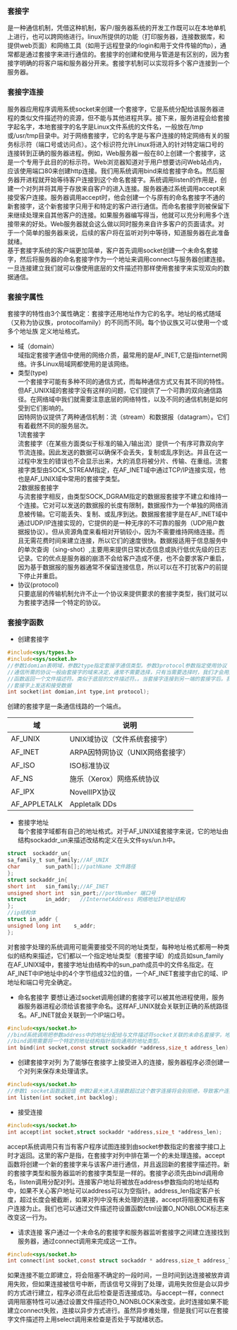 ### 套接字
是一种通信机制，凭借这种机制，客户/服务器系统的开发工作既可以在本地单机上进行，也可以跨网络进行。linux所提供的功能（打印服务器，连接数据库，和提供web页面）和网络工具（如用于远程登录的rlogin和用于文件传输的ftp），通常都是通过套接字来进行通信的。套接字的创建和使用与管道是有区别的，因为套接字明确的将客户端和服务器分开来。套接字机制可以实现将多个客户连接到一个服务器。
### 套接字连接
服务器应用程序调用系统socket来创建一个套接字，它是系统分配给该服务器进程的类似文件描述符的资源，但不能与其他进程共享。接下来，服务进程会给套接字起名字，本地套接字的名字是Linux文件系统的文件名，一般放在/tmp或/usr/tmp目录中。对于网络套接字，它的名字是与客户连接的特定网络有关的服务标示符（端口号或访问点）。这个标识符允许Linux将进入的针对特定端口号的连接转到正确的服务器进程。例如，Web服务器一般在80上创建一个套接字，这是一个专用于此目的的标示符。Web浏览器知道对于用户想要访问Web站点内，应该使用端口80来创建http连接。我们用系统调用bind来给套接字命名。然后服务器开进程就开始等待客户连接到这个命名套接字。系统调用listen的作用是，创建一个对列并将其用于存放来自客户的进入连接。服务器通过系统调用accept来接受客户连接。服务器调用accept时，他会创建一个与原有的命名套接字不通的新套接字，这个新套接字只用于和特定的客户进行通信。而命名套接字则被保留下来继续处理来自其他客户的连接。如果服务器编写得当，他就可以充分利用多个连接带来的好处。Web服务器就会这么做以同时服务来自许多客户的页面请求。对于一个简单的服务器来说，后续的客户将在监听对列中等待，知道服务器在此准备就绪。  
基于套接字系统的客户端更加简单，客户首先调用socket创建一个未命名套接字，然后将服务器的命名套接字作为一个地址来调用connect与服务器创建连接。一旦连接建立我们就可以像使用底层的文件描述符那样使用套接字来实现双向的数据通信。  
### 套接字属性
套接字的特性由3个属性确定：套接字还用地址作为它的名字。地址的格式随域（又称为协议族，protocolfamily）的不同而不同。每个协议族又可以使用一个或多个地址族 定义地址格式。
- 域（domain）  
域指定套接字通信中使用的网络介质，最常用的是AF_INET,它是指internet网络。许多Linux局域网都使用的是该网络。
- 类型(type)  
一个套接字可能有多种不同的通信方式，而每种通信方式又有其不同的特性。但AF_UNIX域的套接字没有这样的问题，它们提供了一个可靠的双向通信路径。在网络域中我们就需要注意底层的网络特性，以及不同的通信机制是如何受到它们影响的。  
因特网协议提供了两种通信机制：流（stream）和数据报（datagram）。它们有着截然不同的服务层次。  
1流套接字  
流套接字（在某些方面类似于标准的输入/输出流）提供一个有序可靠双向字节流连接。因此发送的数据可以确保不会丢失，复制或乱序到达。并且在这一过程中发生的错误也不会显示出来，大的消息将被分片、传输、在重组。流套接字类型由SOCK_STREAM指定，在AF_INET域中通过TCP/IP连接实现，他也是AF_UNIX域中常用的套接字类型。  
2数据报套接字  
与流套接字相反，由类型SOCK_DGRAM指定的数据报套接字不建立和维持一个连接。它对可以发送的数据报的长度有限制，数据报作为一个单独的网络消息被传输。它可能丢失、复制、或乱序到达。数据报套接字是在AF_INET域中通过UDP/IP连接实现的，它提供的是一种无序的不可靠的服务（UDP用户数据报协议）。但从资源角度来看相对开销较小，因为不需要维持网络连接。而且无需花费时间来建立连接，所以它们的速度很快。数据报适用于信息服务中的单次查询（sing-shot）,主要用来提供日常状态信息或执行低优先级的日志记录。它的优点是服务器的崩溃不会给客户造成不便，也不会要求客户重启，因为基于数据报的服务器通常不保留连接信息，所以可以在不打扰客户的前提下停止并重启。 
- 协议(protocol)  
只要底层的传输机制允许不止一个协议来提供要求的套接字类型，我们就可以为套接字选择一个特定的协议。
### 套接字函数
* 创建套接字
```c
#include<sys/types.h>
#include<sys/socket.h>
//参数1domian表明域，参数2type指定套接字通信类型。参数3protocol参数指定使用协议
//通信所需的协议一般由套接字的域来决定，通常不需要选择，只有当需要选择时，我们才会用到protocol参数。改参数为0表示使用默认协议。
//函数返回一个文件描述符。类似于底层的文件描述符。。当套接字连接到另一端的套接字后。我们可以调用read和write函数。通过描述符在
//套接字上发送和接受数据
int socket(int domian,int type,int protocol);
```
创建的套接字是一条通信线路的一个端点。  

|域|说明|
|---|---|
|AF_UNIX|UNIX域协议（文件系统套接字）|
|AF_INET|ARPA因特网协议（UNIX网络套接字）|
|AF_ISO|ISO标准协议|
|AF_NS|施乐（Xerox）网络系统协议|
|AF_IPX|NovellIPX协议|
|AF_APPLETALK|Appletalk DDs|  
* 套接字地址  
每个套接字域都有自己的地址格式。对于AF_UNIX域套接字来说，它的地址由结构sockaddr_un来描述改结构定义在头文件sys/un.h中。
```c 
struct  sockaddr_un{
sa_family_t sun_family;//AF_UNIX
char        sun_path[];//pathName 文件路径
};
struct sockaddr_in{
short int   sin_family;//AF_INET
unsigned short int  sin_port;//portNumber 端口号 
struct      in_addr;   //InternetAddress 网络地址IP地址结构 
};
//ip结构体
struct in_addr {
unsigned long int    s_addr;
};
```
对套接字处理的系统调用可能需要接受不同的地址类型，每种地址格式都用一种类似的结构来描述，它们都以一个指定地址类型（套接字域）的成员如sun_family在AF_UNIX域中，套接字地址由结构中的sun_path成员中的文件名指定。在AF_INET中IP地址中的4个字节组成32位的值，一个AF_INET套接字由它的域、IP地址和端口号完全确定。  
* 命名套接字
要想让通过socket调用创建的套接字可以被其他进程使用，服务器服务器进程必须给该套接字命名。这样AF_UNIX就会关联到正确的系统路径名。AF_INET就会关联到一个IP端口号。
```c
#include<sys/socket.h>
//bind系统调用把参数address中的地址分配给与文件描述符socket关联的未命名套接字，地址结构的长度由参数address_len传递。地址长度和格式取决于地址族。
//bind调用需要将一个特定的地址结构指针指向通用的地址类型。
int bind(int socket,const struct sockaddr *address,size_t address_len);
```  
* 创建套接字对列
为了能够在套接字上接受进入的连接，服务器程序必须创建一个对列来保存未处理请求。
```c
#include<sys/socket.h>
//参数1 socket函数返回值 参数2最大进入连接数超过这个数字连接将会别拒绝，导致客户连接请求失败
int listen(int socket,int backlog);
```
*  接受连接
```c
#include<sys/socket.h>
int accept(int socket,struct sockaddr *address,size_t *address_len);
```
accept系统调用只有当有客户程序试图连接到由socket参数指定的套接字接口上时才返回。这里的客户是指，在套接字对列中排在第一个的未处理连接。accept函数将创建一个新的套接字来与该客户进行通信，并且返回新的套接字描述符。新的套接字类型和服务器监听的套接字类型是一样的。套接字必须先由bind调用命名，listen调用分配对列。连接客户地址将被放在address参数指向的地址结构中，如果不关心客户地址可以address可以为空指针。address_len指定客户长度，超过长度会被截断，如果对列中没有未处理的连接，accept将阻塞知道有客户连接为止。我们也可以通过文件描述符设置函数fctnl设置O_NONBLOCK标志来改变这一行为。
* 请求连接
客户通过一个未命名的套接字和服务器监听套接字之间建立连接找到服务器，通过connect调用来完成这一工作。
```c
#include<sys/socket.h>
int connect(int socket,const struct sockaddr * address,size_t address_len)；
```
如果连接不能立即建立，将会阻塞不确定的一段时间，一旦时间到达连接被放弃调用失败，但如果连接被信号中断，而该信号又得到了处理，调用失败但是会以异步的方式进行建立，程序必须在此后检查是否连接成功。与accept一样，connect调用阻塞特性可以通过设置文件描述符O_NONBLOCK来改变。此时连接如果不能建立connect失败，连接以异步方式进行。虽然异步难处理，但是我们可以在套接字文件描述符上用select调用来检查是否处于写就绪状态。
